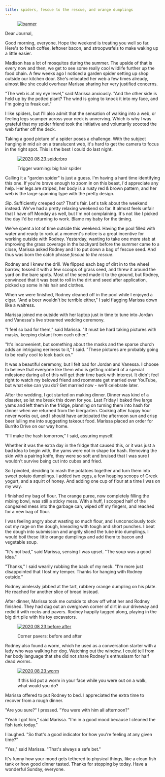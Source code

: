 ```yaml
---
title: spiders, fescue to the rescue, and orange dumplings
---
```


<figure>
  <a href="/images/banners/2020-08-23.jpg">
    <img alt="banner" src="/images/banners/2020-08-23.jpg"/>
  </a>
</figure>

Dear Journal,

Good morning, everyone.  Hope the weekend is treating you well so far.
Here's to fresh coffee, leftover bacon, and stroopwafels to make
waking up a little easier.

Madison has a lot of mosquitos during the summer.  The upside of that
is every now and then, we get to see some really cool wildlife further
up the food chain.  A few weeks ago I noticed a garden spider setting
up shop outside our kitchen door.  She's relocated her web a few times
already, almost like she could overhear Marissa sharing her very
justified concerns.

"The web is at my eye level," said Marissa anxiously.  "And the other
side is held up by the potted plant?  The wind is going to knock it
into my face, and I'm going to freak out."

I like spiders, but I'll also admit that the sensation of walking into
a web, or feeling legs scamper across your neck is unnerving.  Which
is why I was grateful that my spider friend took the initiative and
voluntarily scooted the web further off the deck.

Taking a good picture of a spider poses a challenge.  With the subject
hanging in mid air on a translucent web, it's hard to get the camera
to focus in the right spot.  This is the best I could do last night.

<figure>
  <a href="/images/2020-08-23/spiderbro.jpg">
    <img alt="2020 08 23 spiderbro" src="/images/2020-08-23/spiderbro.jpg"/>
  </a>
  <figcaption>
    <p>Trigger warning: big hair spider</p>
  </figcaption>
</figure>

Calling it a "garden spider" is just a guess.  I'm having a hard time
identifying this one.  If you're brave enough to zoom in on this
beast, I'd appreciate any help.  Her legs are striped, her body is a
rusty red & brown pattern, and her web is the large spanning type with
the pretty design.

_Sip_.  Sufficiently creeped out?  That's fair.  Let's talk about the
weekend instead.  We've had a pretty relaxing weekend so far.  It
almost feels unfair that I have off Monday as well, but I'm not
complaining.  It's not like I picked the day I'd be returning to work.
Blame my baby for the timing.

We've spent a lot of time outside this weekend.  Having the pool
filled with water and ready to rock at a moment's notice is a great
incentive for working outside with Rodney.  Yesterday, wanting to take
one more stab at improving the grass coverage in the backyard before
the summer came to a close, Marissa asked Rodney and I to put down a
bag of fescue seed.  And thus was born the catch phrase _fescue to the
rescue_.

Rodney and I knew the drill.  We flipped each bag of dirt in to the
wheel barrow, tossed it with a few scoops of grass seed, and threw it
around the yard on the bare spots.  Most of the seed made it to the
ground, but Rodney, convinced that it was best to roll in the dirt and
seed after application, picked up some in his hair and clothes.

When we were finished, Rodney cleaned off in the pool while I enjoyed
a cigar.  "And a beer wouldn't be terrible either," I said flagging
Marissa down like a waitress.

Marissa joined me outside with her laptop just in time to tune into
Jordan and Vanessa's live streamed wedding ceremony.

"I feel so bad for them," said Marissa.  "It must be hard taking
pictures with masks, keeping distant from each other."

"It's inconvenient, but something about the masks and the sparse
church adds an intriguing eeriness to it," I said.  "These pictures
are probably going to be really cool to look back on."

It was a beautiful ceremony, but I felt bad for Jordan and Vanessa.  I
choose to believe that everyone like them who is getting robbed of a
special milestone during all of this will get their time back with
interest.  It didn't feel right to watch my beloved friend and
roommate get married over YouTube, but what else can you do?  Get
married now - we'll celebrate later.

After the wedding, I got started on making dinner.  Dinner was kind of
a disaster, so let me break this down for you.  Last Friday I baked
five large yams and left them in the fridge, planning on turning them
into hash for dinner when we returned from the biergarten.  Cooking
after happy hour never works out, and I should have anticipated the
afternoon sun and crisp beer lulling me into suggesting takeout food.
Marissa placed an order for Burrito Drive on our way home.

"I'll make the hash tomorrow," I said, assuring myself.

Whether it was the extra day in the fridge that caused this, or it was
just a bad idea to begin with, the yams were not in shape for hash.
Removing the skin with a pairing knife, they were so soft and bruised
that I was sure I wouldn't survive being cut into cubes and fried.

So I pivoted, deciding to mash the potatoes together and turn them
into sweet potato dumplings.  I added two eggs, a few heaping scoops
of Greek yogurt, and a squirt of honey.  And adding one cup of flour
at a time I was on my way.

I finished my bag of flour.  The orange puree, now completely filling
the mixing bowl, was still a sticky mess.  With a huff, I scooped half
of the congealed mess into the garbage can, wiped off my fingers, and
reached for a new bag of flour.

I was feeling angry about wasting so much flour, and I unconsciously
took out my rage on the dough, kneading with tough and short punches.
I beat the dough into submission and angrily sliced the tube into
dumplings.  I would boil these little orange dumplings and add them to
bacon and vegetable soup.

"It's not bad," said Marissa, sensing I was upset.  "The soup was a
good idea."

"Thanks," I said wearily rubbing the back of my neck.  "I'm more just
disappointed that I lost my temper.  Thanks for hanging with Rodney
outside."

Rodney aimlessly jabbed at the tart, rubbery orange dumpling on his
plate.  He reached for another slice of bread instead.

After dinner, Marissa took me outside to show off what her and Rodney
finished.  They had dug out an overgrown corner of dirt in our
driveway and redid it with rocks and pavers.  Rodney happily tagged
along, playing in the big dirt pile with his toy excavators.

<figure>
  <a href="/images/2020-08-23/before-after.jpg">
    <img alt="2020 08 23 before after" src="/images/2020-08-23/before-after.jpg"/>
  </a>
  <figcaption>
    <p>Corner pavers: before and after</p>
  </figcaption>
</figure>

Rodney also found a worm, which he used as a conversation starter with
a lady who was walking her dog.  Watching out the window, I could tell
from her body language that she did not share Rodney's enthusiasm for
half dead worms.

<figure>
  <a href="/images/2020-08-23/worm.jpg">
    <img alt="2020 08 23 worm" src="/images/2020-08-23/worm.jpg"/>
  </a>
  <figcaption>
    <p>If this
kid put a worm in your face while you were out on a walk, what would
you do?</p>
  </figcaption>
</figure>

Marissa offered to put Rodney to bed.  I appreciated the extra time to
recover from a rough dinner.

"Are you sure?" I pressed.  "You were with him all afternoon?"

"Yeah I got him," said Marissa.  "I'm in a good mood because I cleaned
the fish tank today."

I laughed.  "So that's a good indicator for how you're feeling at any
given time?"

"Yes," said Marissa.  "That's always a safe bet."

It's funny how your mood gets tethered to physical things, like a
clean fish tank or how good dinner tasted.  Thanks for stopping by
today.  Have a wonderful Sunday, everyone.
